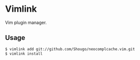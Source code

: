 # Vimlink
Vim plugin manager.

## Usage
```bash
$ vimlink add git://github.com/Shougo/neocomplcache.vim.git
$ vimlink install
```
